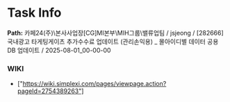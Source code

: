 # Task Info

**Path:** 카페24(주)\본사사업장\[CG]MI본부\MIH그룹\밸류업팀 / jsjeong / [282666] 국내광고 타게팅게이츠 추가수수료 업데이트 (관리손익용) _ 몰아이디별 데이터 공용DB 업데이트 / 2025-08-01_00-00-00

### WIKI
- ["https://wiki.simplexi.com/pages/viewpage.action?pageId=2754389263"]

